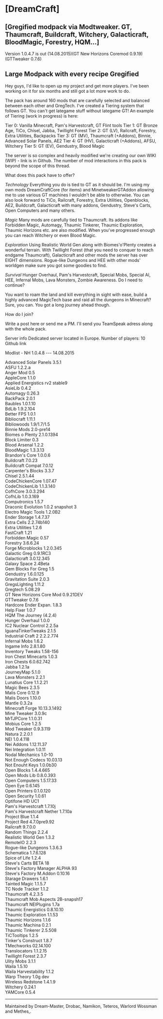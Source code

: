 
[DreamCraft]
=

[Gregified modpack via Modtweaker. GT, Thaumcraft, Buildcraft, Witchery, Galacticraft, BloodMagic, Forestry, HQM...]
-


Version 1.0.4.7 is out (14.08.2015)(GT New Horizons Coremod 0.9.19) (GTTweaker 0.7.6)


Large Modpack with every recipe Gregified
-

Hey guys, I'd like to open up my project and get more players.
I've been working on it for six months and still got a lot more work to do.

The pack has around 160 mods that are carefully selected and balanced between each other and GregTech. I've created a Tiering system that follows GT. You can't get lategame stuff without lategame GT!
An example of Tiering (work in progress) is here:

Tier 0: Vanilla Minecraft, Pam's Harvestcraft, GT Flint tools
Tier 1: GT Bronze Age, TiCo, Chisel, Jabba, Twillight Forest
Tier 2: GT (LV), Railcraft, Forestry, Extra Utilities, Backpacks
Tier 3: GT (MV), Thaumcraft (+Addons), Binnie, Advanced Solar Panels, AE2
Tier 4: GT (HV), Galacticraft (+Addons), AFSU, Witchery
Tier 5: GT (EV), Gendustry, Blood Magic

The server is so complex and heavily modified we're creating our own WIKI (WIP) - link is in Github.
The number of mod interactions in this pack is beyond the scope of this thread.


What does this pack have to offer?

*Technology*
Everything you do is tied to GT as it should be. I'm using my own mods DreamCraftCore (for items) and MinetweakerGTAddon allowing me to use various GT machines I wouldn't be able to otherwise.
You can also look forward to TiCo, Railcraft, Forestry, Extra Utilities, Openblocks, AE2, Buildcraft, Galacticraft with many addons, Gendustry, Steve's Carts, Open Computers and many others.

*Magic*
Many mods are carefully tied to Thaumcraft. Its addons like Forbidden Magic, Automagy, Thaumic Tinkerer, Thaumic Exploration, Thaumic Horizons etc. are also modified.
When you've progressed enough you can reach Witchery or even Blood Magic.

*Exploration*
Using Realistic World Gen along with Biomes'o'Plenty creates a wonderful terrain. With Twillight Forest (that you need to conquer to reach endgame Thaumcraft), Galacticraft and other mods the server has over EIGHT dimensions.
Rogue-like Dungeons and HEE with other mods' worldgen make sure you got some goodies to find.

*Survival*
Hunger Overhaul, Pam's Harvestcraft, Special Mobs, Special AI, HEE, Infernal Mobs, Lava Monsters, Zombie Awareness. Do I need to continue?

You want to roam the land and kill everything in sight with ease, build a highly advanced MagicTech base and raid all the dungeons in Minecraft? Sure, you can. You got a long journey ahead though.


How do I join?


Write a post here or send me a PM.
I'll send you TeamSpeak adress along with the whole pack.


Server info
Dedicated server located in Europe.
Number of players: 10
Github link


Modlist - NH 1.0.4.8 --- 14.08.2015

Advanced Solar Panels 3.5.1<BR>
ASFU 1.2.2.a<BR>
Anger Mod 0.5<BR>
AppleCore 1.1.0<BR>
Applied Energistics rv2 stable9<BR>
AsieLib 0.4.2<BR>
Automagy 0.26.3<BR>
BackPack 2.0.1<BR>
Baubles 1.0.1.10<BR>
BdLib 1.9.2.104<BR>
Better FPS 1.0.1<BR>
Bibliocraft 1.11.1<BR>
Bibliowoods 1.9/1.7/1.5<BR>
Binnie Mods 2.0-pre14<BR>
Biomes o Plenty 2.1.0.1394<BR>
Block Limiter 0.3<BR>
Blood Arsenal 1.2.2<BR>
BloodMagic 1.3.3.13<BR>
Brandon's Core 1.0.0.6<BR>
Buildcraft 7.0.23<BR>
Buildcraft Compat 7.0.12<BR>
Carpenter's Blocks 3.3.7<BR>
Chisel 2.5.1.44<BR>
CodeChickenCore 1.07.47<BR>
CodeChickenLib 1.1.3.140<BR>
CofhCore 3.0.3.294<BR>
CofhLib 1.0.3.169<BR>
Computronics 1.5.7<BR>
Draconic Evolution 1.0.2 snapshot 3<BR>
Electro Magic Tools 1.2.0B2<BR>
Ender Storage 1.4.7.37<BR>
Extra Cells 2.2.74b140<BR>
Extra Utilities 1.2.6<BR>
FastCraft 1.21<BR>
Forbidden Magic 0.57<BR>
Forestry 3.6.6.24<BR>
Forge Microblocks 1.2.0.345<BR>
Galactic Greg 0.9.1RC3<BR>
Galacticraft 3.0.12.345<BR>
Galaxy Space 2.4Beta<BR>
Gem Blocks For Greg 1.5<BR>
Gendustry 1.6.0.125<BR>
Gravitation Suite 2.0.3<BR>
GregsLighting 1.11.2<BR>
Gregtech 5.08.29<BR>
GT New Horizons Core Mod 0.9.21DEV<BR>
GTTweaker 0.7.6<BR>
Hardcore Ender Expan. 1.8.3<BR>
Help Fixer 1.0.7<BR>
HQM The Journey (4.2.4)<BR>
Hunger Overhaul 1.0.0<BR>
IC2 Nuclear Control 2.2.5a<BR>
IguanaTinkerTweaks 2.1.5<BR>
Industrial Craft 2 2.2.2.774<BR>
Infernal Mobs 1.6.2<BR>
Ingame Info 2.8.1.80<BR>
Inventory Tweaks 1.58-156<BR>
Iron Chest Minecarts 1.0.3<BR>
Iron Chests 6.0.62.742<BR>
Jabba 1.2.1a<BR>
JourneyMap 5.1.0<BR>
Lava Monsters 2.2.1<BR>
Lunatius Core 1.1.2.21<BR>
Magic Bees 2.3.5<BR>
Malis Core 0.12.9<BR>
Malis Doors 1.10.0<BR>
Mantle 0.3.2a<BR>
Minecraft Forge 10.13.3.1492<BR>
Mine Tweaker 3.0.9c<BR>
MrTJPCore 1.1.0.31<BR>
Mobius Core 1.2.5<BR>
Mod Tweaker 0.9.3.119<BR>
Natura 2.2.0.1<BR>
NEI 1.0.4.118<BR>
Nei Addons 1.12.11.37<BR>
Nei Integration 1.0.11<BR>
Nodal Mechanics 1.0-10<BR>
Not Enough Codecs 10.03.13<BR>
Not Enouht Keys 1.0.0b30<BR>
Open Blocks 1.4.4.665<BR>
Open Mods Lib 0.8.0.393<BR>
Open Computers 1.5.17.33<BR>
Open Eye 0.6.145<BR>
Open Printers 0.1.0.120<BR>
Open Security 1.0.61<BR>
Optifone HD UC1<BR>
Pam's Harvestcraft 1.7.10j<BR>
Pam's Harvestcraft Nether 1.7.10a<BR>
Project Blue 1.1.4<BR>
Project Red 4.7.0pre9.92<BR>
Railcraft 9.7.0.0<BR>
Random Things 2.2.4<BR>
Realistic World Gen 1.3.2<BR>
RemoteIO 2.2.3<BR>
Rogue-like Dungeons 1.3.6.3<BR>
Schematica 1.7.6.128<BR>
Spice of Life 1.2.4<BR>
Steve's Carts BETA 18<BR>
Steve's Factory Manager ALPHA 93<BR>
Steve's Factory M.Addon 0.10.16<BR>
Starage Drawers 1.6.1<BR>
Tainted Magic 1.1.5.7<BR>
TC Node Tracker 1.1.2<BR>
Thaumcraft 4.2.3.5<BR>
Thaumcraft Mob Aspects 2B-snapsh17<BR>
Thaumcraft NEIPlugins 1.7a<BR>
Thaumic Energistics 0.8.10.10<BR>
Thaumic Exploration 1.1.53<BR>
Thaumic Horizons 1.1.6<BR>
Thaumic Machina 0.2.1<BR>
Thaumic Tinkerer 2.5.508<BR>
TiCTooltips 1.2.5<BR>
Tinker's Construct 1.8.7<BR>
TMechworks 02.14.100<BR>
Translocators 1.1.2.15<BR>
Twillight Forest 2.3.7<BR>
Ulity Mobs 3.1.1<BR>
Waila 1.5.10<BR>
Waila Harvestability 1.1.2<BR>
Warp Theory 1.0g dev<BR>
Wireless Redstone 1.4.1.9<BR>
Witchery 0.24.1<BR>
YAMCore 0.5.4<BR>


---

Maintained by Dream-Master, Drobac, Namikon, Teteros, Warlord Wossman  and Methes,.
